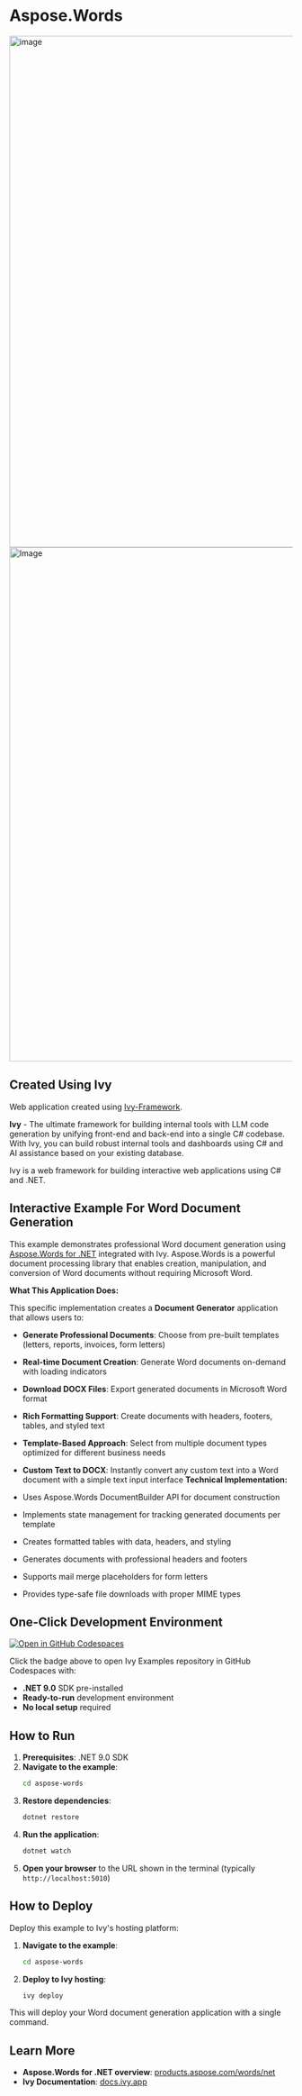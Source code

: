 # Aspose.Words

<img width="1917" height="908" alt="image" src="https://github.com/user-attachments/assets/553d0c1b-7465-4612-9846-1d64c58acadc" />

<img width="1919" height="913" alt="Image" src="https://github.com/user-attachments/assets/b4e0642b-7f22-4491-a803-c7697932e884" />


## Created Using Ivy

Web application created using [Ivy-Framework](https://github.com/Ivy-Interactive/Ivy-Framework).

**Ivy** - The ultimate framework for building internal tools with LLM code generation by unifying front-end and back-end into a single C# codebase. With Ivy, you can build robust internal tools and dashboards using C# and AI assistance based on your existing database.

Ivy is a web framework for building interactive web applications using C# and .NET.

## Interactive Example For Word Document Generation

This example demonstrates professional Word document generation using [Aspose.Words for .NET](https://products.aspose.com/words/net/) integrated with Ivy. Aspose.Words is a powerful document processing library that enables creation, manipulation, and conversion of Word documents without requiring Microsoft Word.

**What This Application Does:**

This specific implementation creates a **Document Generator** application that allows users to:

- **Generate Professional Documents**: Choose from pre-built templates (letters, reports, invoices, form letters)
- **Real-time Document Creation**: Generate Word documents on-demand with loading indicators
- **Download DOCX Files**: Export generated documents in Microsoft Word format
- **Rich Formatting Support**: Create documents with headers, footers, tables, and styled text
- **Template-Based Approach**: Select from multiple document types optimized for different business needs
- **Custom Text to DOCX**: Instantly convert any custom text into a Word document with a simple text input interface
**Technical Implementation:**

- Uses Aspose.Words DocumentBuilder API for document construction
- Implements state management for tracking generated documents per template
- Creates formatted tables with data, headers, and styling
- Generates documents with professional headers and footers
- Supports mail merge placeholders for form letters
- Provides type-safe file downloads with proper MIME types

## One-Click Development Environment

[![Open in GitHub Codespaces](https://github.com/codespaces/badge.svg)](https://github.com/codespaces/new?hide_repo_select=true&ref=main&repo=Ivy-Interactive%2FIvy-Examples&machine=standardLinux32gb&devcontainer_path=.devcontainer%2Faspose-words%2Fdevcontainer.json&location=EuropeWest)

Click the badge above to open Ivy Examples repository in GitHub Codespaces with:
- **.NET 9.0** SDK pre-installed
- **Ready-to-run** development environment
- **No local setup** required

## How to Run

1. **Prerequisites**: .NET 9.0 SDK
2. **Navigate to the example**:
   ```bash
   cd aspose-words
   ```
3. **Restore dependencies**:
   ```bash
   dotnet restore
   ```
4. **Run the application**:
   ```bash
   dotnet watch
   ```
5. **Open your browser** to the URL shown in the terminal (typically `http://localhost:5010`)

## How to Deploy

Deploy this example to Ivy's hosting platform:

1. **Navigate to the example**:
   ```bash
   cd aspose-words
   ```
2. **Deploy to Ivy hosting**:
   ```bash
   ivy deploy
   ```
This will deploy your Word document generation application with a single command.

## Learn More

- **Aspose.Words for .NET overview**: [products.aspose.com/words/net](https://products.aspose.com/words/net)
- **Ivy Documentation**: [docs.ivy.app](https://docs.ivy.app)
